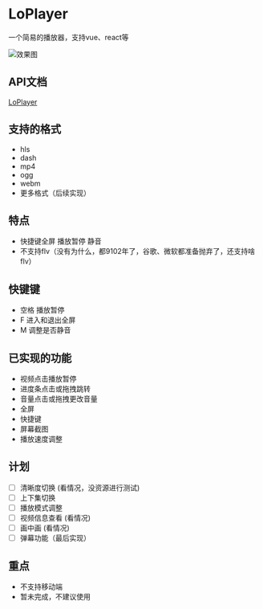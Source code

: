 <!--
 * @Author: last order
 * @Date: 2019-08-12 10:44:01
 * @LastEditTime : 2020-02-14 22:29:40
 -->
# LoPlayer
一个简易的播放器，支持vue、react等

![效果图](https://github.com/diy4869/LoPlayer/blob/master/example/02.png)

## API文档

[LoPlayer](https://diy4869.github.io/LoPlayer-Docs)

## 支持的格式
- hls
- dash
- mp4
- ogg
- webm
- 更多格式（后续实现）

## 特点
- 快捷键全屏 播放暂停 静音
- 不支持flv（没有为什么，都9102年了，谷歌、微软都准备抛弃了，还支持啥flv）

## 快键键
- 空格 播放暂停
- F 进入和退出全屏
- M 调整是否静音

## 已实现的功能
- 视频点击播放暂停
- 进度条点击或拖拽跳转
- 音量点击或拖拽更改音量
- 全屏
- 快捷键
- 屏幕截图
- 播放速度调整

## 计划
- [ ] 清晰度切换 (看情况，没资源进行测试)
- [ ] 上下集切换
- [ ] 播放模式调整
- [ ] 视频信息查看 (看情况)
- [ ] 画中画 (看情况)
- [ ] 弹幕功能（最后实现）

## 重点
- 不支持移动端
- 暂未完成，不建议使用
